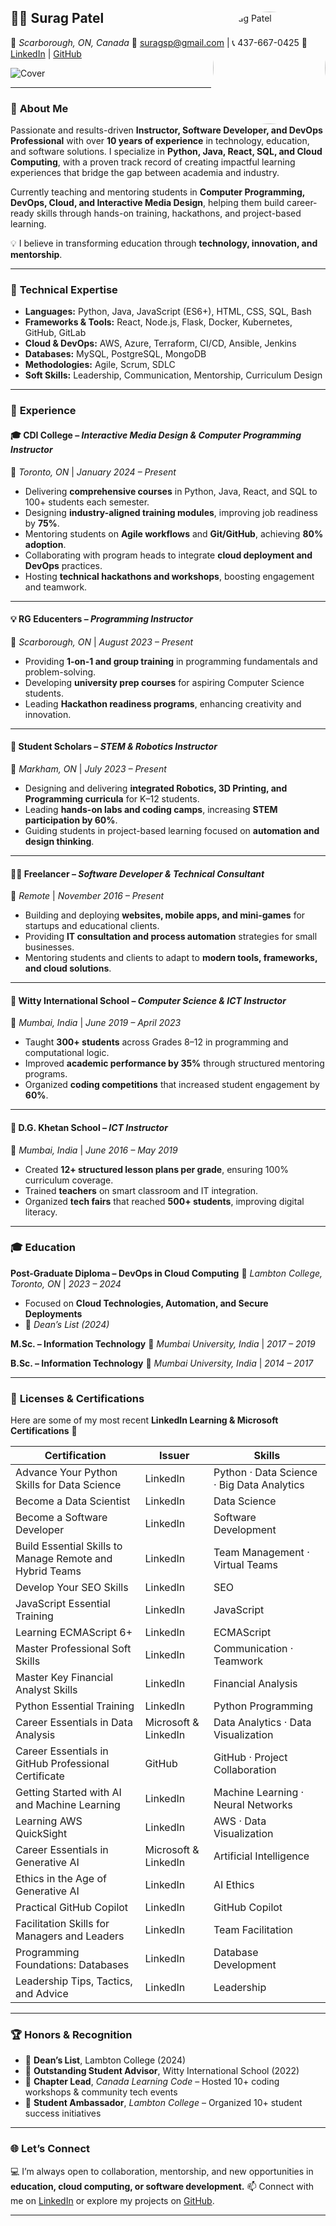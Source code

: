 ## 🧑‍🏫 **Surag Patel**

📍 *Scarborough, ON, Canada*
📧 [suragsp@gmail.com](mailto:suragsp@gmail.com) | 📞 437-667-0425
🔗 [LinkedIn](https://www.linkedin.com/in/suragsp/) | [GitHub](https://github.com/suragsp)

![Cover](https://media.licdn.com/dms/image/v2/D5616AQGu-qVuwb8O1g/profile-displaybackgroundimage-shrink_350_1400/B56ZnE.aXxIsAc-/0/1759946319885?e=1762992000\&v=beta\&t=U-qXmSZpXeTs2seLUl3gCFr6SrxsXZ6hbOVjFKLfF-0) <img src="https://media.licdn.com/dms/image/v2/D5603AQGLNrWzt-bd2w/profile-displayphoto-crop_800_800/B56ZnZft_5JwAI-/0/1760290598759?e=1762992000&v=beta&t=hRb6ZQCn5QcSaiLk4wVsKbVs6rlYx4kTGi4jOgHwl-8" alt="Surag Patel" width="180" align="right" style="border-radius:50%;margin-top:-90px"/>

---

### 🎯 **About Me**

Passionate and results-driven **Instructor, Software Developer, and DevOps Professional** with over **10 years of experience** in technology, education, and software solutions.
I specialize in **Python, Java, React, SQL, and Cloud Computing**, with a proven track record of creating impactful learning experiences that bridge the gap between academia and industry.

Currently teaching and mentoring students in **Computer Programming, DevOps, Cloud, and Interactive Media Design**, helping them build career-ready skills through hands-on training, hackathons, and project-based learning.

💡 I believe in transforming education through **technology, innovation, and mentorship**.

---

### 🧩 **Technical Expertise**

* **Languages:** Python, Java, JavaScript (ES6+), HTML, CSS, SQL, Bash
* **Frameworks & Tools:** React, Node.js, Flask, Docker, Kubernetes, GitHub, GitLab
* **Cloud & DevOps:** AWS, Azure, Terraform, CI/CD, Ansible, Jenkins
* **Databases:** MySQL, PostgreSQL, MongoDB
* **Methodologies:** Agile, Scrum, SDLC
* **Soft Skills:** Leadership, Communication, Mentorship, Curriculum Design

---

### 💼 **Experience**

#### 🎓 CDI College – *Interactive Media Design & Computer Programming Instructor*

📍 *Toronto, ON* | *January 2024 – Present*

* Delivering **comprehensive courses** in Python, Java, React, and SQL to 100+ students each semester.
* Designing **industry-aligned training modules**, improving job readiness by **75%**.
* Mentoring students on **Agile workflows** and **Git/GitHub**, achieving **80% adoption**.
* Collaborating with program heads to integrate **cloud deployment and DevOps** practices.
* Hosting **technical hackathons and workshops**, boosting engagement and teamwork.

---

#### 💡 RG Educenters – *Programming Instructor*

📍 *Scarborough, ON* | *August 2023 – Present*

* Providing **1-on-1 and group training** in programming fundamentals and problem-solving.
* Developing **university prep courses** for aspiring Computer Science students.
* Leading **Hackathon readiness programs**, enhancing creativity and innovation.

---

#### 🤖 Student Scholars – *STEM & Robotics Instructor*

📍 *Markham, ON* | *July 2023 – Present*

* Designing and delivering **integrated Robotics, 3D Printing, and Programming curricula** for K–12 students.
* Leading **hands-on labs and coding camps**, increasing **STEM participation by 60%**.
* Guiding students in project-based learning focused on **automation and design thinking**.

---

#### 🧑‍💻 Freelancer – *Software Developer & Technical Consultant*

📍 *Remote* | *November 2016 – Present*

* Building and deploying **websites, mobile apps, and mini-games** for startups and educational clients.
* Providing **IT consultation and process automation** strategies for small businesses.
* Mentoring students and clients to adapt to **modern tools, frameworks, and cloud solutions**.

---

#### 🏫 Witty International School – *Computer Science & ICT Instructor*

📍 *Mumbai, India* | *June 2019 – April 2023*

* Taught **300+ students** across Grades 8–12 in programming and computational logic.
* Improved **academic performance by 35%** through structured mentoring programs.
* Organized **coding competitions** that increased student engagement by **60%**.

---

#### 🏫 D.G. Khetan School – *ICT Instructor*

📍 *Mumbai, India* | *June 2016 – May 2019*

* Created **12+ structured lesson plans per grade**, ensuring 100% curriculum coverage.
* Trained **teachers** on smart classroom and IT integration.
* Organized **tech fairs** that reached **500+ students**, improving digital literacy.

---

### 🎓 **Education**

**Post-Graduate Diploma – DevOps in Cloud Computing**
📍 *Lambton College, Toronto, ON* | *2023 – 2024*

* Focused on **Cloud Technologies, Automation, and Secure Deployments**
* 🏅 *Dean’s List (2024)*

**M.Sc. – Information Technology**
📍 *Mumbai University, India* | *2017 – 2019*

**B.Sc. – Information Technology**
📍 *Mumbai University, India* | *2014 – 2017*

---

### 🧠 **Licenses & Certifications**

Here are some of my most recent **LinkedIn Learning & Microsoft Certifications** 🏅

| Certification                                            | Issuer               | Skills                                     |
| -------------------------------------------------------- | -------------------- | ------------------------------------------ |
| Advance Your Python Skills for Data Science              | LinkedIn             | Python · Data Science · Big Data Analytics |
| Become a Data Scientist                                  | LinkedIn             | Data Science                               |
| Become a Software Developer                              | LinkedIn             | Software Development                       |
| Build Essential Skills to Manage Remote and Hybrid Teams | LinkedIn             | Team Management · Virtual Teams            |
| Develop Your SEO Skills                                  | LinkedIn             | SEO                                        |
| JavaScript Essential Training                            | LinkedIn             | JavaScript                                 |
| Learning ECMAScript 6+                                   | LinkedIn             | ECMAScript                                 |
| Master Professional Soft Skills                          | LinkedIn             | Communication · Teamwork                   |
| Master Key Financial Analyst Skills                      | LinkedIn             | Financial Analysis                         |
| Python Essential Training                                | LinkedIn             | Python Programming                         |
| Career Essentials in Data Analysis                       | Microsoft & LinkedIn | Data Analytics · Data Visualization        |
| Career Essentials in GitHub Professional Certificate     | GitHub               | GitHub · Project Collaboration             |
| Getting Started with AI and Machine Learning             | LinkedIn             | Machine Learning · Neural Networks         |
| Learning AWS QuickSight                                  | LinkedIn             | AWS · Data Visualization                   |
| Career Essentials in Generative AI                       | Microsoft & LinkedIn | Artificial Intelligence                    |
| Ethics in the Age of Generative AI                       | LinkedIn             | AI Ethics                                  |
| Practical GitHub Copilot                                 | LinkedIn             | GitHub Copilot                             |
| Facilitation Skills for Managers and Leaders             | LinkedIn             | Team Facilitation                          |
| Programming Foundations: Databases                       | LinkedIn             | Database Development                       |
| Leadership Tips, Tactics, and Advice                     | LinkedIn             | Leadership                                 |

---

### 🏆 **Honors & Recognition**

* 🥇 **Dean’s List**, Lambton College (2024)
* 🏅 **Outstanding Student Advisor**, Witty International School (2022)
* 💬 **Chapter Lead**, *Canada Learning Code* – Hosted 10+ coding workshops & community tech events
* 🤝 **Student Ambassador**, *Lambton College* – Organized 10+ student success initiatives

---

### 🌐 **Let’s Connect**

💻 I’m always open to collaboration, mentorship, and new opportunities in **education, cloud computing, or software development.**
📫 Connect with me on [LinkedIn](https://www.linkedin.com/in/suragsp/) or explore my projects on [GitHub](https://github.com/suragsp).

---
